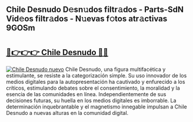 ## Chile Desnudo D𝚎sn𝚞dos filtr𝚊dos - Parts-SdN Vid𝚎os filtr𝚊dos - N𝚞evas f𝚘tos atr𝚊ctivas 9GOSm

# <h2><a href="http://mb7vxb.tromn.icu/?c=Chile+Desnudo">🔗👉👉👉 Chile Desnudo 🔗🔗</a></h2>

[![Chile Desnudo nuevo](https://i.imgur.com/pEAQMta.gif)](http://mb7vxb.tromn.icu/?c=Chile+Desnudo)
Chile Desnudo, una figura multifacética y estimulante, se resiste a la categorización simple. Su uso innovador de los medios digitales para la autopresentación ha cautivado y enfurecido a los críticos, estimulando debates sobre el consentimiento, la moralidad y la esencia de las comunidades en línea. Independientemente de sus decisiones futuras, su huella en los medios digitales es imborrable. La determinación inquebrantable y el magnetismo innegable impulsan a Chile Desnudo a nuevas alturas en la comunidad digital.
